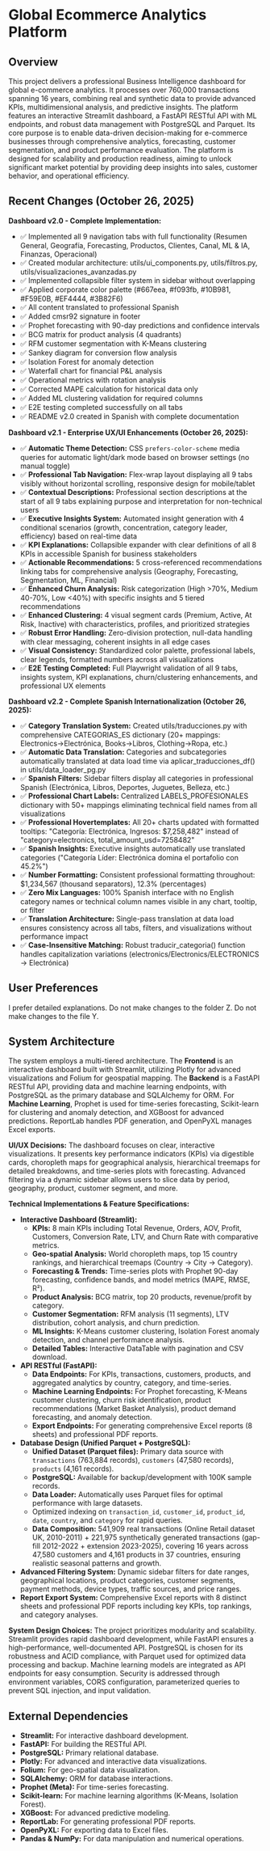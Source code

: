 # Global Ecommerce Analytics Platform

## Overview
This project delivers a professional Business Intelligence dashboard for global e-commerce analytics. It processes over 760,000 transactions spanning 16 years, combining real and synthetic data to provide advanced KPIs, multidimensional analysis, and predictive insights. The platform features an interactive Streamlit dashboard, a FastAPI RESTful API with ML endpoints, and robust data management with PostgreSQL and Parquet. Its core purpose is to enable data-driven decision-making for e-commerce businesses through comprehensive analytics, forecasting, customer segmentation, and product performance evaluation. The platform is designed for scalability and production readiness, aiming to unlock significant market potential by providing deep insights into sales, customer behavior, and operational efficiency.

## Recent Changes (October 26, 2025)
**Dashboard v2.0 - Complete Implementation:**
- ✅ Implemented all 9 navigation tabs with full functionality (Resumen General, Geografía, Forecasting, Productos, Clientes, Canal, ML & IA, Finanzas, Operacional)
- ✅ Created modular architecture: utils/ui_components.py, utils/filtros.py, utils/visualizaciones_avanzadas.py
- ✅ Implemented collapsible filter system in sidebar without overlapping
- ✅ Applied corporate color palette (#667eea, #f093fb, #10B981, #F59E0B, #EF4444, #3B82F6)
- ✅ All content translated to professional Spanish
- ✅ Added cmsr92 signature in footer
- ✅ Prophet forecasting with 90-day predictions and confidence intervals
- ✅ BCG matrix for product analysis (4 quadrants)
- ✅ RFM customer segmentation with K-Means clustering
- ✅ Sankey diagram for conversion flow analysis
- ✅ Isolation Forest for anomaly detection
- ✅ Waterfall chart for financial P&L analysis
- ✅ Operational metrics with rotation analysis
- ✅ Corrected MAPE calculation for historical data only
- ✅ Added ML clustering validation for required columns
- ✅ E2E testing completed successfully on all tabs
- ✅ README v2.0 created in Spanish with complete documentation

**Dashboard v2.1 - Enterprise UX/UI Enhancements (October 26, 2025):**
- ✅ **Automatic Theme Detection:** CSS `prefers-color-scheme` media queries for automatic light/dark mode based on browser settings (no manual toggle)
- ✅ **Professional Tab Navigation:** Flex-wrap layout displaying all 9 tabs visibly without horizontal scrolling, responsive design for mobile/tablet
- ✅ **Contextual Descriptions:** Professional section descriptions at the start of all 9 tabs explaining purpose and interpretation for non-technical users
- ✅ **Executive Insights System:** Automated insight generation with 4 conditional scenarios (growth, concentration, category leader, efficiency) based on real-time data
- ✅ **KPI Explanations:** Collapsible expander with clear definitions of all 8 KPIs in accessible Spanish for business stakeholders
- ✅ **Actionable Recommendations:** 5 cross-referenced recommendations linking tabs for comprehensive analysis (Geography, Forecasting, Segmentation, ML, Financial)
- ✅ **Enhanced Churn Analysis:** Risk categorization (High >70%, Medium 40-70%, Low <40%) with specific insights and 5 tiered recommendations
- ✅ **Enhanced Clustering:** 4 visual segment cards (Premium, Active, At Risk, Inactive) with characteristics, profiles, and prioritized strategies
- ✅ **Robust Error Handling:** Zero-division protection, null-data handling with clear messaging, coherent insights in all edge cases
- ✅ **Visual Consistency:** Standardized color palette, professional labels, clear legends, formatted numbers across all visualizations
- ✅ **E2E Testing Completed:** Full Playwright validation of all 9 tabs, insights system, KPI explanations, churn/clustering enhancements, and professional UX elements

**Dashboard v2.2 - Complete Spanish Internationalization (October 26, 2025):**
- ✅ **Category Translation System:** Created utils/traducciones.py with comprehensive CATEGORIAS_ES dictionary (20+ mappings: Electronics→Electrónica, Books→Libros, Clothing→Ropa, etc.)
- ✅ **Automatic Data Translation:** Categories and subcategories automatically translated at data load time via aplicar_traducciones_df() in utils/data_loader_pg.py
- ✅ **Spanish Filters:** Sidebar filters display all categories in professional Spanish (Electrónica, Libros, Deportes, Juguetes, Belleza, etc.)
- ✅ **Professional Chart Labels:** Centralized LABELS_PROFESIONALES dictionary with 50+ mappings eliminating technical field names from all visualizations
- ✅ **Professional Hovertemplates:** All 20+ charts updated with formatted tooltips: "Categoría: Electrónica, Ingresos: $7,258,482" instead of "category=electronics, total_amount_usd=7258482"
- ✅ **Spanish Insights:** Executive insights automatically use translated categories ("Categoría Líder: Electrónica domina el portafolio con 45.2%")
- ✅ **Number Formatting:** Consistent professional formatting throughout: $1,234,567 (thousand separators), 12.3% (percentages)
- ✅ **Zero Mix Languages:** 100% Spanish interface with no English category names or technical column names visible in any chart, tooltip, or filter
- ✅ **Translation Architecture:** Single-pass translation at data load ensures consistency across all tabs, filters, and visualizations without performance impact
- ✅ **Case-Insensitive Matching:** Robust traducir_categoria() function handles capitalization variations (electronics/Electronics/ELECTRONICS → Electrónica)

## User Preferences
I prefer detailed explanations. Do not make changes to the folder Z. Do not make changes to the file Y.

## System Architecture
The system employs a multi-tiered architecture. The **Frontend** is an interactive dashboard built with Streamlit, utilizing Plotly for advanced visualizations and Folium for geospatial mapping. The **Backend** is a FastAPI RESTful API, providing data and machine learning endpoints, with PostgreSQL as the primary database and SQLAlchemy for ORM. For **Machine Learning**, Prophet is used for time-series forecasting, Scikit-learn for clustering and anomaly detection, and XGBoost for advanced predictions. ReportLab handles PDF generation, and OpenPyXL manages Excel exports.

**UI/UX Decisions:**
The dashboard focuses on clear, interactive visualizations. It presents key performance indicators (KPIs) via digestible cards, choropleth maps for geographical analysis, hierarchical treemaps for detailed breakdowns, and time-series plots with forecasting. Advanced filtering via a dynamic sidebar allows users to slice data by period, geography, product, customer segment, and more.

**Technical Implementations & Feature Specifications:**

*   **Interactive Dashboard (Streamlit):**
    *   **KPIs:** 8 main KPIs including Total Revenue, Orders, AOV, Profit, Customers, Conversion Rate, LTV, and Churn Rate with comparative metrics.
    *   **Geo-spatial Analysis:** World choropleth maps, top 15 country rankings, and hierarchical treemaps (Country → City → Category).
    *   **Forecasting & Trends:** Time-series plots with Prophet 90-day forecasting, confidence bands, and model metrics (MAPE, RMSE, R²).
    *   **Product Analysis:** BCG matrix, top 20 products, revenue/profit by category.
    *   **Customer Segmentation:** RFM analysis (11 segments), LTV distribution, cohort analysis, and churn prediction.
    *   **ML Insights:** K-Means customer clustering, Isolation Forest anomaly detection, and channel performance analysis.
    *   **Detailed Tables:** Interactive DataTable with pagination and CSV download.
*   **API RESTful (FastAPI):**
    *   **Data Endpoints:** For KPIs, transactions, customers, products, and aggregated analytics by country, category, and time-series.
    *   **Machine Learning Endpoints:** For Prophet forecasting, K-Means customer clustering, churn risk identification, product recommendations (Market Basket Analysis), product demand forecasting, and anomaly detection.
    *   **Export Endpoints:** For generating comprehensive Excel reports (8 sheets) and professional PDF reports.
*   **Database Design (Unified Parquet + PostgreSQL):**
    *   **Unified Dataset (Parquet files):** Primary data source with `transactions` (763,884 records), `customers` (47,580 records), `products` (4,161 records).
    *   **PostgreSQL:** Available for backup/development with 100K sample records.
    *   **Data Loader:** Automatically uses Parquet files for optimal performance with large datasets.
    *   Optimized indexing on `transaction_id`, `customer_id`, `product_id`, `date`, `country`, and `category` for rapid queries.
    *   **Data Composition:** 541,909 real transactions (Online Retail dataset UK, 2010-2011) + 221,975 synthetically generated transactions (gap-fill 2012-2022 + extension 2023-2025), covering 16 years across 47,580 customers and 4,161 products in 37 countries, ensuring realistic seasonal patterns and growth.
*   **Advanced Filtering System:** Dynamic sidebar filters for date ranges, geographical locations, product categories, customer segments, payment methods, device types, traffic sources, and price ranges.
*   **Report Export System:** Comprehensive Excel reports with 8 distinct sheets and professional PDF reports including key KPIs, top rankings, and category analyses.

**System Design Choices:**
The project prioritizes modularity and scalability. Streamlit provides rapid dashboard development, while FastAPI ensures a high-performance, well-documented API. PostgreSQL is chosen for its robustness and ACID compliance, with Parquet used for optimized data processing and backup. Machine learning models are integrated as API endpoints for easy consumption. Security is addressed through environment variables, CORS configuration, parameterized queries to prevent SQL injection, and input validation.

## External Dependencies
*   **Streamlit:** For interactive dashboard development.
*   **FastAPI:** For building the RESTful API.
*   **PostgreSQL:** Primary relational database.
*   **Plotly:** For advanced and interactive data visualizations.
*   **Folium:** For geo-spatial data visualization.
*   **SQLAlchemy:** ORM for database interactions.
*   **Prophet (Meta):** For time-series forecasting.
*   **Scikit-learn:** For machine learning algorithms (K-Means, Isolation Forest).
*   **XGBoost:** For advanced predictive modeling.
*   **ReportLab:** For generating professional PDF reports.
*   **OpenPyXL:** For exporting data to Excel files.
*   **Pandas & NumPy:** For data manipulation and numerical operations.